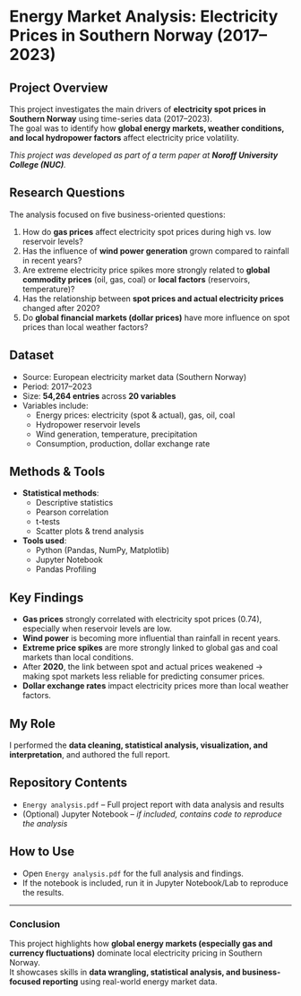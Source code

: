 # Energy Market Analysis: Electricity Prices in Southern Norway (2017–2023)

## Project Overview
This project investigates the main drivers of **electricity spot prices in Southern Norway** using time-series data (2017–2023).  
The goal was to identify how **global energy markets, weather conditions, and local hydropower factors** affect electricity price volatility.  

*This project was developed as part of a term paper at **Noroff University College (NUC)**.*  

## Research Questions
The analysis focused on five business-oriented questions:
1. How do **gas prices** affect electricity spot prices during high vs. low reservoir levels?  
2. Has the influence of **wind power generation** grown compared to rainfall in recent years?  
3. Are extreme electricity price spikes more strongly related to **global commodity prices** (oil, gas, coal) or **local factors** (reservoirs, temperature)?  
4. Has the relationship between **spot prices and actual electricity prices** changed after 2020?  
5. Do **global financial markets (dollar prices)** have more influence on spot prices than local weather factors?  

## Dataset
- Source: European electricity market data (Southern Norway)  
- Period: 2017–2023  
- Size: **54,264 entries** across **20 variables**  
- Variables include:  
  - Energy prices: electricity (spot & actual), gas, oil, coal  
  - Hydropower reservoir levels  
  - Wind generation, temperature, precipitation  
  - Consumption, production, dollar exchange rate  

## Methods & Tools
- **Statistical methods**:  
  - Descriptive statistics  
  - Pearson correlation  
  - t-tests  
  - Scatter plots & trend analysis  
- **Tools used**:  
  - Python (Pandas, NumPy, Matplotlib)  
  - Jupyter Notebook  
  - Pandas Profiling  

##  Key Findings
- **Gas prices** strongly correlated with electricity spot prices (0.74), especially when reservoir levels are low.  
- **Wind power** is becoming more influential than rainfall in recent years.  
- **Extreme price spikes** are more strongly linked to global gas and coal markets than local conditions.  
- After **2020**, the link between spot and actual prices weakened → making spot markets less reliable for predicting consumer prices.  
- **Dollar exchange rates** impact electricity prices more than local weather factors.  

## My Role
I performed the **data cleaning, statistical analysis, visualization, and interpretation**, and authored the full report.  

## Repository Contents
- `Energy analysis.pdf` – Full project report with data analysis and results  
- (Optional) Jupyter Notebook – *if included, contains code to reproduce the analysis*  

## How to Use
- Open `Energy analysis.pdf` for the full analysis and findings.  
- If the notebook is included, run it in Jupyter Notebook/Lab to reproduce the results.  

---

### Conclusion
This project highlights how **global energy markets (especially gas and currency fluctuations)** dominate local electricity pricing in Southern Norway.  
It showcases skills in **data wrangling, statistical analysis, and business-focused reporting** using real-world energy market data.  

